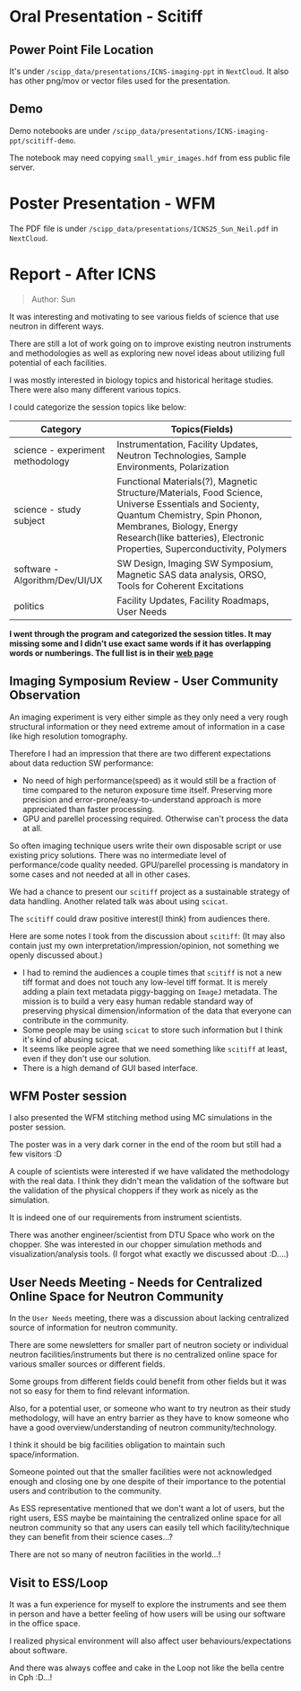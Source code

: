 # Oral Presentation - Scitiff

## Power Point File Location

It's under `/scipp_data/presentations/ICNS-imaging-ppt` in `NextCloud`.
It also has other png/mov or vector files used for the presentation.

## Demo

Demo notebooks are under `/scipp_data/presentations/ICNS-imaging-ppt/scitiff-demo`.

The notebook may need copying `small_ymir_images.hdf` from ess public file server.

# Poster Presentation - WFM

The PDF file is under `/scipp_data/presentations/ICNS25_Sun_Neil.pdf` in `NextCloud`.

# Report - After ICNS

> Author: Sun

It was interesting and motivating to see various fields of science that use neutron in different ways.

There are still a lot of work going on to improve existing neutron instruments and methodologies as well as exploring new novel ideas about utilizing full potential of each facilities.

I was mostly interested in biology topics and historical heritage studies.
There were also many different various topics.

I could categorize the session topics like below:

| Category | Topics(Fields) |
| -------- | -------------- |
| science - experiment methodology | Instrumentation, Facility Updates, Neutron Technologies, Sample Environments, Polarization |
| science - study subject | Functional Materials(?), Magnetic Structure/Materials, Food Science, Universe Essentials and Socienty, Quantum Chemistry, Spin Phonon, Membranes, Biology, Energy Research(like batteries), Electronic Properties, Superconductivity, Polymers |
| software - Algorithm/Dev/UI/UX | SW Design, Imaging SW Symposium, Magnetic SAS data analysis, ORSO, Tools for Coherent Excitations |
| politics | Facility Updates, Facility Roadmaps, User Needs |

**I went through the program and categorized the session titles. It may missing some and I didn't use exact same words if it has overlapping words or numberings. The full list is in their [web page](https://www.icns2025.dk/programme/final-programme)**

## Imaging Symposium Review - User Community Observation

An imaging experiment is very either simple as they only need a very rough structural information or they need extreme amout of information in a case like high resolution tomography.

Therefore I had an impression that there are two different expectations about data reduction SW performance:
  - No need of high performance(speed) as it would still be a fraction of time compared to the neturon exposure time itself. Preserving more precision and error-prone/easy-to-understand approach is more appreciated than faster processing.
  - GPU and parellel processing required. Otherwise can't process the data at all.

So often imaging technique users write their own disposable script or use existing pricy solutions.
There was no intermediate level of performance/code quality needed.
GPU/parellel processing is mandatory in some cases and not needed at all in other cases.

We had a chance to present our `scitiff` project as a sustainable strategy of data handling.
Another related talk was about using `scicat`.

The `scitiff` could draw positive interest(I think) from audiences there.

Here are some notes I took from the discussion about `scitiff`:
(It may also contain just my own interpretation/impression/opinion, not something we openly discussed about.)

  - I had to remind the audiences a couple times that `scitiff` is not a new tiff format and does not touch any low-level tiff format.
    It is merely adding a plain text metadata piggy-bagging on `ImageJ` metadata.
    The mission is to build a very easy human redable standard way of preserving physical dimension/information of the data that everyone can contribute in the community.
  - Some people may be using `scicat` to store such information but I think it's kind of abusing scicat.
  - It seems like people agree that we need something like `scitiff` at least, even if they don't use our solution.
  - There is a high demand of GUI based interface.

## WFM Poster session

I also presented the WFM stitching method using MC simulations in the poster session.

The poster was in a very dark corner in the end of the room but still had a few visitors :D

A couple of scientists were interested if we have validated the methodology with the real data. I think they didn't mean the validation of the software but the validation of the physical choppers if they work as nicely as the simulation.

It is indeed one of our requirements from instrument scientists.

There was another engineer/scientist from DTU Space who work on the chopper.
She was interested in our chopper simulation methods and visualization/analysis tools.
(I forgot what exactly we discussed about :D....)

## User Needs Meeting - Needs for Centralized Online Space for Neutron Community

In the `User Needs` meeting, there was a discussion about lacking centralized source of information for neutron community.

There are some newsletters for smaller part of neutron society or individual neutron facilities/instruments but there is no centralized online space for various smaller sources or different fields.

Some groups from different fields could benefit from other fields but it was not so easy for them to find relevant information.

Also, for a potential user, or someone who want to try neutron as their study methodology, will have an entry barrier as they have to know someone who have a good overview/understanding of neutron community/technology.

I think it should be big facilities obligation to maintain such space/information.

Someone pointed out that the smaller facilities were not acknowledged enough and closing one by one despite of their importance to the potential users and contribution to the community.

As ESS representative mentioned that we don't want a lot of users, but the right users, ESS maybe be maintaining the centralized online space for all neutron community so that any users can easily tell which facility/technique they can benefit from their science cases...?

There are not so many of neutron facilities in the world...!

## Visit to ESS/Loop

It was a fun experience for myself to explore the instruments and see them in person and have a better feeling of how users will be using our software in the office space.

I realized physical environment will also affect user behaviours/expectations about software.

And there was always coffee and cake in the Loop not like the bella centre in Cph :D...!
